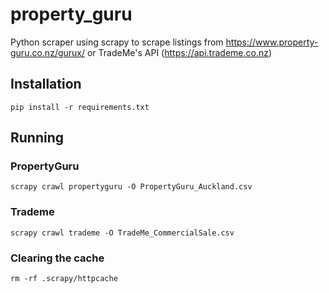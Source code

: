 # property_guru

Python scraper using scrapy to scrape listings from https://www.property-guru.co.nz/gurux/ or TradeMe's API (https://api.trademe.co.nz)

## Installation

`pip install -r requirements.txt`

## Running

### PropertyGuru
`scrapy crawl propertyguru -O PropertyGuru_Auckland.csv`

### Trademe
`scrapy crawl trademe -O TradeMe_CommercialSale.csv`

### Clearing the cache

`rm -rf .scrapy/httpcache`